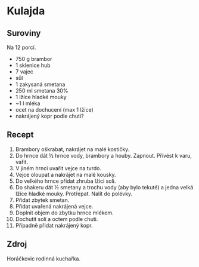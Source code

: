 # Kulajda

## Suroviny

Na 12 porcí.

 * 750 g brambor
 * 1 sklenice hub
 * 7 vajec
 * sůl
 * 1 zakysaná smetana
 * 250 ml smetana 30%
 * 1 lžíce hladké mouky
 * ~1 l mléka
 * ocet na dochucení (max 1 lžíce)
 * nakrájený kopr podle chuti?

## Recept

 1. Brambory oškrabat, nakrájet na malé kostičky.
 2. Do hrnce dát ½ hrnce vody, brambory a houby. Zapnout. Přivést k varu, vařit.
 3. V jiném hrnci uvařit vejce na tvrdo.
 4. Vejce oloupat a nakrájet na malé kousky.
 5. Do velkého hrnce přidat zhruba lžíci soli.
 6. Do shakeru dát ½ smetany a trochu vody (aby bylo tekuté) a jedna velká
    lžíce hladké mouky. Protřepat. Nalít do polévky.
 7. Přidat zbytek smetan.
 8. Přidat uvařená nakrájená vejce.
 9. Doplnit objem do zbytku hrnce mlékem.
 10. Dochutit solí a octem podle chuti.
 11. Případně přidat nakrájený kopr.

## Zdroj

Horáčkovic rodinná kuchařka.
